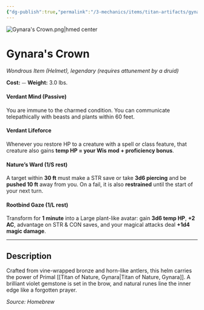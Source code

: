 ```yaml
---
{"dg-publish":true,"permalink":"/3-mechanics/items/titan-artifacts/gynara-s-crown/","tags":["item"]}
---
```


![Gynara's Crown.png|hmed center](/img/user/z_Assets/Gynara's%20Crown.png)
# Gynara's Crown
*Wondrous Item (Helmet), legendary (requires attunement by a druid)*

**Cost:** ⏤
**Weight:** 3.0 lbs.

#### Verdant Mind (Passive)
You are immune to the charmed condition. You can communicate telepathically with beasts and plants within 60 feet.

#### Verdant Lifeforce
Whenever you restore HP to a creature with a spell or class feature, that creature also gains **temp HP = your Wis mod + proficiency bonus**.

#### Nature’s Ward (1/S rest)
A target within **30 ft** must make a STR save or take **3d6 piercing** and be **pushed 10 ft** away from you. On a fail, it is also **restrained** until the start of your next turn.

#### Rootbind Gaze (1/L rest)
Transform for **1 minute** into a Large plant-like avatar: gain **3d6 temp HP**, **+2 AC**, advantage on STR & CON saves, and your magical attacks deal **+1d4  magic damage**.

---

## Description

Crafted from vine-wrapped bronze and horn-like antlers, this helm carries the power of  Primal [[Titan of Nature, Gynara\|Titan of Nature, Gynara]]. A brilliant violet gemstone is set in the brow, and natural runes line the inner edge like a forgotten prayer.

*Source: Homebrew*